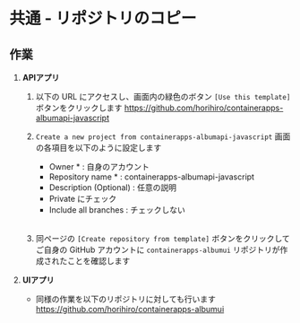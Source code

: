 # 共通 - リポジトリのコピー

## 作業

1. **APIアプリ**
    1. 以下の URL にアクセスし、画面内の緑色のボタン `[Use this template]` ボタンをクリックします
    https://github.com/horihiro/containerapps-albumapi-javascript
    
    2. `Create a new project from containerapps-albumapi-javascript` 画面の各項目を以下のように設定します
       - Owner * : 自身のアカウント
       - Repository name * : containerapps-albumapi-javascript
       - Description (Optional) : 任意の説明
       - Private にチェック
       - Include all branches : チェックしない<br><br>

    3. 同ページの `[Create repository from template]` ボタンをクリックしてご自身の GitHub アカウントに `containerapps-albumui` リポジトリが作成されたことを確認します
 
1. **UIアプリ**
   - 同様の作業を以下のリポジトリに対しても行います
   https://github.com/horihiro/containerapps-albumui
